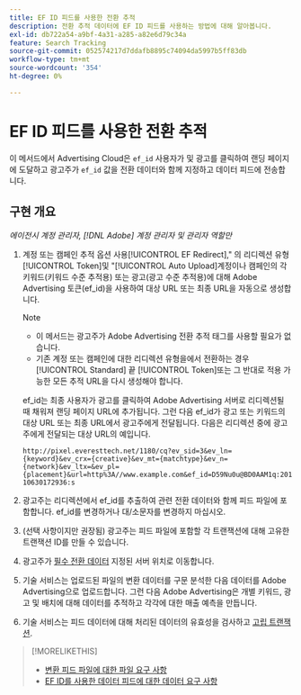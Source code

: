 ```yaml
---
title: EF ID 피드를 사용한 전환 추적
description: 전환 추적 데이터에 EF ID 피드를 사용하는 방법에 대해 알아봅니다.
exl-id: db722a54-a9bf-4a31-a285-a82e6d79c34a
feature: Search Tracking
source-git-commit: 052574217d7ddafb8895c74094da5997b5ff83db
workflow-type: tm+mt
source-wordcount: '354'
ht-degree: 0%

---
```


# EF ID 피드를 사용한 전환 추적

이 메서드에서 Advertising Cloud은 `ef_id` 사용자가 및 광고를 클릭하여 랜딩 페이지에 도달하고 광고주가 `ef_id` 값을 전환 데이터와 함께 지정하고 데이터 피드에 전송합니다.

## 구현 개요

*에이전시 계정 관리자, [!DNL Adobe] 계정 관리자 및 관리자 역할만*

1. 계정 또는 캠페인 추적 옵션 사용[!UICONTROL EF Redirect],&quot; 의 리디렉션 유형[!UICONTROL Token]및 &quot;[!UICONTROL Auto Upload]계정이나 캠페인의 각 키워드(키워드 수준 추적용) 또는 광고(광고 수준 추적용)에 대해 Adobe Advertising 토큰(ef_id)을 사용하여 대상 URL 또는 최종 URL을 자동으로 생성합니다.

   >[!NOTE]
   >* 이 메서드는 광고주가 Adobe Advertising 전환 추적 태그를 사용할 필요가 없습니다.
   >* 기존 계정 또는 캠페인에 대한 리디렉션 유형을에서 전환하는 경우 [!UICONTROL Standard] 끝 [!UICONTROL Token]또는 그 반대로 적용 가능한 모든 추적 URL을 다시 생성해야 합니다.

   ef_id는 최종 사용자가 광고를 클릭하여 Adobe Advertising 서버로 리디렉션될 때 채워져 랜딩 페이지 URL에 추가됩니다. 그런 다음 ef_id가 광고 또는 키워드의 대상 URL 또는 최종 URL에서 광고주에게 전달됩니다. 다음은 리디렉션 중에 광고주에게 전달되는 대상 URL의 예입니다.

   `http://pixel.everesttech.net/1180/cq?ev_sid=3&ev_ln={keyword}&ev_crx={creative}&ev_mt={matchtype}&ev_n={network}&ev_ltx=&ev_pl={placement}&url=http%3A//www.example.com&ef_id=D59Nu0u@BD0AAM1q:20110630172936:s`

1. 광고주는 리디렉션에서 ef_id를 추출하여 관련 전환 데이터와 함께 피드 파일에 포함합니다. ef_id를 변경하거나 대/소문자를 변경하지 마십시오.

1. (선택 사항이지만 권장됨) 광고주는 피드 파일에 포함할 각 트랜잭션에 대해 고유한 트랜잭션 ID를 만들 수 있습니다.

1. 광고주가 [필수 전환 데이터](/help/search-social-commerce/tracking/feed-ef-id-data-requirements.md) 지정된 서버 위치로 이동합니다.

1. 기술 서비스는 업로드된 파일의 변환 데이터를 구문 분석한 다음 데이터를 Adobe Advertising으로 업로드합니다. 그런 다음 Adobe Advertising은 개별 키워드, 광고 및 배치에 대해 데이터를 추적하고 각각에 대한 매출 예측을 만듭니다.

1. 기술 서비스는 피드 데이터에 대해 처리된 데이터의 유효성을 검사하고 [고립 트랜잭션](/help/search-social-commerce/glossary.md#o-p).

>[!MORELIKETHIS]
>
>* [변환 피드 파일에 대한 파일 요구 사항](feed-file-requirements.md)
>* [EF ID를 사용한 데이터 피드에 대한 데이터 요구 사항](/help/search-social-commerce/tracking/feed-ef-id-data-requirements.md)
